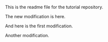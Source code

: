 This is the readme file for the tutorial
repository.

The new modification is here.

And here is the first modification.

Another modification.